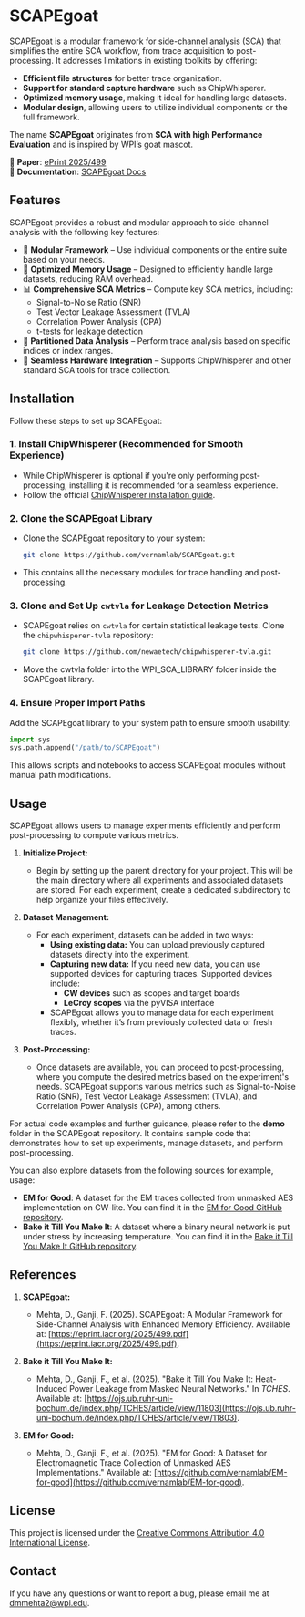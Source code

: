 # **SCAPEgoat**  

SCAPEgoat is a modular framework for side-channel analysis (SCA) that simplifies the entire SCA workflow, from trace acquisition to post-processing. It addresses limitations in existing toolkits by offering:  

- **Efficient file structures** for better trace organization.  
- **Support for standard capture hardware** such as ChipWhisperer.  
- **Optimized memory usage**, making it ideal for handling large datasets.  
- **Modular design**, allowing users to utilize individual components or the full framework.  

The name **SCAPEgoat** originates from **SCA with high Performance Evaluation** and is inspired by WPI’s goat mascot.  

📄 **Paper**: [ePrint 2025/499](https://eprint.iacr.org/2025/499.pdf)  
📖 **Documentation**: [SCAPEgoat Docs](https://vernamlab.org/SCAPEgoat)  


## **Features**  

SCAPEgoat provides a robust and modular approach to side-channel analysis with the following key features:  

- 🔹 **Modular Framework** – Use individual components or the entire suite based on your needs.  
- 🚀 **Optimized Memory Usage** – Designed to efficiently handle large datasets, reducing RAM overhead.  
- 📊 **Comprehensive SCA Metrics** – Compute key SCA metrics, including:  
  - Signal-to-Noise Ratio (SNR)  
  - Test Vector Leakage Assessment (TVLA)  
  - Correlation Power Analysis (CPA)  
  - t-tests for leakage detection  
- 📂 **Partitioned Data Analysis** – Perform trace analysis based on specific indices or index ranges.  
- 🔗 **Seamless Hardware Integration** – Supports ChipWhisperer and other standard SCA tools for trace collection.  


## **Installation**  

Follow these steps to set up SCAPEgoat:  

### **1. Install ChipWhisperer (Recommended for Smooth Experience)**  
- While ChipWhisperer is optional if you're only performing post-processing, installing it is recommended for a seamless experience.  
- Follow the official [ChipWhisperer installation guide](https://chipwhisperer.readthedocs.io/en/latest/).  

### **2. Clone the SCAPEgoat Library**  
- Clone the SCAPEgoat repository to your system:  
  ```bash
  git clone https://github.com/vernamlab/SCAPEgoat.git
- This contains all the necessary modules for trace handling and post-processing.

### **3. Clone and Set Up `cwtvla` for Leakage Detection Metrics**  
- SCAPEgoat relies on `cwtvla` for certain statistical leakage tests. Clone the `chipwhisperer-tvla` repository:  
    ```bash
    git clone https://github.com/newaetech/chipwhisperer-tvla.git
- Move the cwtvla folder into the WPI_SCA_LIBRARY folder inside the SCAPEgoat library.

### **4. Ensure Proper Import Paths**  
Add the SCAPEgoat library to your system path to ensure smooth usability:  

  ```python
  import sys
  sys.path.append("/path/to/SCAPEgoat")
  ```

This allows scripts and notebooks to access SCAPEgoat modules without manual path modifications.

## **Usage**

SCAPEgoat allows users to manage experiments efficiently and perform post-processing to compute various metrics.

1. **Initialize Project:**
   - Begin by setting up the parent directory for your project. This will be the main directory where all experiments and associated datasets are stored. For each experiment, create a dedicated subdirectory to help organize your files effectively.

2. **Dataset Management:**
   - For each experiment, datasets can be added in two ways:
     - **Using existing data:** You can upload previously captured datasets directly into the experiment.
     - **Capturing new data:** If you need new data, you can use supported devices for capturing traces. Supported devices include:
       - **CW devices** such as scopes and target boards
       - **LeCroy scopes** via the pyVISA interface
     - SCAPEgoat allows you to manage data for each experiment flexibly, whether it’s from previously collected data or fresh traces.

3. **Post-Processing:**
   - Once datasets are available, you can proceed to post-processing, where you compute the desired metrics based on the experiment's needs. SCAPEgoat supports various metrics such as Signal-to-Noise Ratio (SNR), Test Vector Leakage Assessment (TVLA), and Correlation Power Analysis (CPA), among others.


For actual code examples and further guidance, please refer to the **demo** folder in the SCAPEgoat repository. It contains sample code that demonstrates how to set up experiments, manage datasets, and perform post-processing.

You can also explore datasets from the following sources for example, usage:

   - **EM for Good**: A dataset for the EM traces collected from unmasked AES implementation on CW-lite. You can find it in the [EM for Good GitHub repository](https://github.com/vernamlab/EM-for-good).
   - **Bake it Till You Make It**: A dataset where a binary neural network is put under stress by increasing temperature. You can find it in the [Bake it Till You Make It GitHub repository](https://github.com/vernamlab/Bake-it-till-you-make-it).

## **References**

1. **SCAPEgoat:**
   - Mehta, D., Ganji, F. (2025). SCAPEgoat: A Modular Framework for Side-Channel Analysis with Enhanced Memory Efficiency. Available at: [https://eprint.iacr.org/2025/499.pdf](https://eprint.iacr.org/2025/499.pdf).

2. **Bake it Till You Make It:**
   - Mehta, D., Ganji, F., et al. (2025). "Bake it Till You Make It: Heat-Induced Power Leakage from Masked Neural Networks." In *TCHES*. Available at: [https://ojs.ub.ruhr-uni-bochum.de/index.php/TCHES/article/view/11803](https://ojs.ub.ruhr-uni-bochum.de/index.php/TCHES/article/view/11803).

3. **EM for Good:**
   - Mehta, D., Ganji, F., et al. (2025). "EM for Good: A Dataset for Electromagnetic Trace Collection of Unmasked AES Implementations." Available at: [https://github.com/vernamlab/EM-for-good](https://github.com/vernamlab/EM-for-good).


## License

This project is licensed under the [Creative Commons Attribution 4.0 International License](https://creativecommons.org/licenses/by/4.0/).

## Contact

If you have any questions or want to report a bug, please email me at [dmmehta2@wpi.edu](mailto:dmmehta2@wpi.edu).
